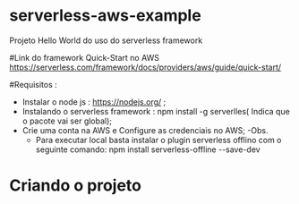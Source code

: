 # serverless-aws-example
Projeto Hello World do uso do serverless framework 

#Link do framework Quick-Start no AWS 
https://serverless.com/framework/docs/providers/aws/guide/quick-start/

#Requisitos : 
 - Instalar o node js : https://nodejs.org/ ; 
 - Instalando o serverless framework : npm install -g serverlles( Indica que o pacote vai ser global);
 - Crie uma conta na AWS e Configure as credenciais no  AWS;
 -Obs. 
     - Para executar local basta instalar o plugin serverless offlino  com o seguinte comando: npm install serverless-offline --save-dev
 
# Criando o projeto
 
    
